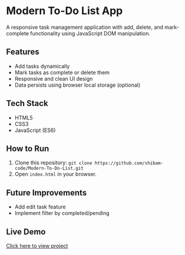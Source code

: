 # Modern To-Do List App

A responsive task management application with add, delete, and mark-complete functionality using JavaScript DOM manipulation.

## Features
- Add tasks dynamically
- Mark tasks as complete or delete them
- Responsive and clean UI design
- Data persists using browser local storage (optional)

## Tech Stack
- HTML5
- CSS3
- JavaScript (ES6)

## How to Run
1. Clone this repository: `git clone https://github.com/shibam-code/Modern-To-Do-List.git`
2. Open `index.html` in your browser.

## Future Improvements
- Add edit task feature
- Implement filter by completed/pending

## Live Demo
[Click here to view project](https://shibam-code.github.io/Modern-To-Do-List/)
